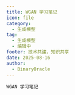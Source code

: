 ```yaml
---
title: WGAN 学习笔记
icon: file
category:
  - 生成模型
tag:
  - 生成模型
  - 编辑中
footer: 技术共建，知识共享
date: 2025-08-16
author:
  - BinaryOracle
---
```


`WGAN 学习笔记` 

<!-- more -->

